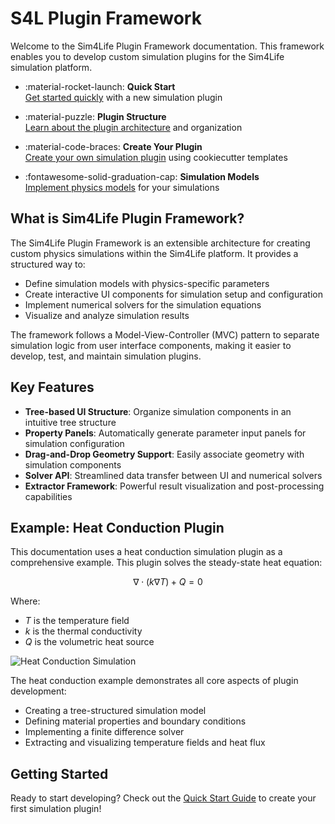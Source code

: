 # S4L Plugin Framework

Welcome to the Sim4Life Plugin Framework documentation. This framework enables you to develop custom simulation plugins for the Sim4Life simulation platform.

<div class="grid cards" markdown>

- :material-rocket-launch: **Quick Start**  
  [Get started quickly](getting-started/quick-start.md) with a new simulation plugin

- :material-puzzle: **Plugin Structure**  
  [Learn about the plugin architecture](plugin-structure/overview.md) and organization

- :material-code-braces: **Create Your Plugin**  
  [Create your own simulation plugin](creating-a-plugin/using-cookiecutter.md) using cookiecutter templates

- :fontawesome-solid-graduation-cap: **Simulation Models**  
  [Implement physics models](simulation-models/overview.md) for your simulations

</div>

## What is Sim4Life Plugin Framework?

The Sim4Life Plugin Framework is an extensible architecture for creating custom physics simulations within the Sim4Life platform. It provides a structured way to:

- Define simulation models with physics-specific parameters
- Create interactive UI components for simulation setup and configuration 
- Implement numerical solvers for the simulation equations
- Visualize and analyze simulation results

The framework follows a Model-View-Controller (MVC) pattern to separate simulation logic from user interface components, making it easier to develop, test, and maintain simulation plugins.

## Key Features

- **Tree-based UI Structure**: Organize simulation components in an intuitive tree structure
- **Property Panels**: Automatically generate parameter input panels for simulation configuration
- **Drag-and-Drop Geometry Support**: Easily associate geometry with simulation components
- **Solver API**: Streamlined data transfer between UI and numerical solvers
- **Extractor Framework**: Powerful result visualization and post-processing capabilities

## Example: Heat Conduction Plugin

This documentation uses a heat conduction simulation plugin as a comprehensive example. This plugin solves the steady-state heat equation:

$$\nabla \cdot (k \nabla T) + Q = 0$$

Where:
- $T$ is the temperature field
- $k$ is the thermal conductivity
- $Q$ is the volumetric heat source

![Heat Conduction Simulation](assets/images/heat_conduction.png)

The heat conduction example demonstrates all core aspects of plugin development:

- Creating a tree-structured simulation model
- Defining material properties and boundary conditions
- Implementing a finite difference solver
- Extracting and visualizing temperature fields and heat flux

## Getting Started

Ready to start developing? Check out the [Quick Start Guide](getting-started/quick-start.md) to create your first simulation plugin!